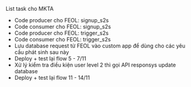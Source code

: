 List task cho MKTA
- Code producer cho FEOL: signup_s2s
- Code consumer cho FEOL: signup_s2s
- Code producer cho FEOL: trigger_s2s
- Code consumer cho FEOL: trigger_s2s
- Lưu database request từ FEOL vào custom app để dùng cho các yêu cầu phát sinh sau này
- Deploy + test lại flow 5 - 7/11
- Xử lý kiểm tra điều kiện user level 2 thì gọi API responsys update database
- Deploy + test lại flow 11 - 14/11

